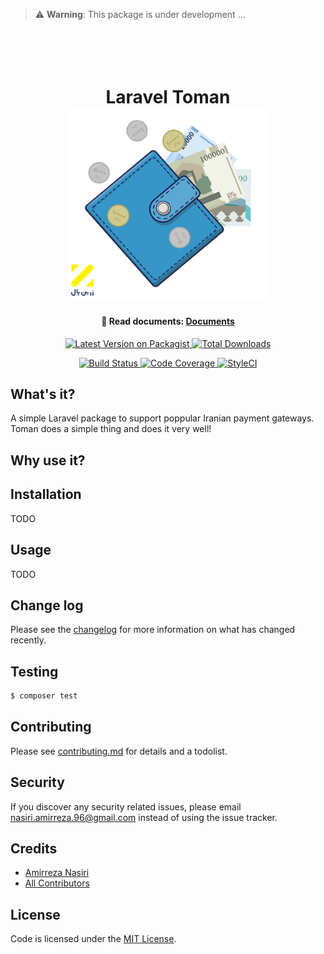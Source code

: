 > ⚠️ **Warning**: This package is under development ...  

<h1 align="center">
  <br>
  <br>
    Laravel Toman
  <br>
  <a target="_blank" href="https://amirrezanasiri.github.io/laravel-toman/">
    <img src="https://raw.githubusercontent.com/AmirrezaNasiri/laravel-toman/master/assets/logo.jpg" width="320">
  </a>
</h1>

<h4 align="center">
  📃 Read documents:
  <a href="https://amirrezanasiri.github.io/laravel-toman/">
     Documents
  </a>
</h4>

<p align="center">
    <a target="_blank" href="https://packagist.org/packages/amirrezanasiri/laravel-toman">
        <img alt="Latest Version on Packagist" src="https://img.shields.io/packagist/v/amirrezanasiri/laravel-toman.svg?style=flat-square">
    </a>
    <a target="_blank" href="https://packagist.org/packages/amirrezanasiri/laravel-toman">
        <img alt="Total Downloads" src="https://img.shields.io/packagist/dt/amirrezanasiri/laravel-toman.svg?style=flat-square">
    </a>
</p>
<p align="center">
    <a target="_blank" href="https://travis-ci.org/amirrezanasiri/laravel-toman">
        <img alt="Build Status" src="https://img.shields.io/travis/amirrezanasiri/laravel-toman/master.svg?style=flat-square">
    </a>
    <a target="_blank" href="https://codecov.io/gh/amirrezanasiri/laravel-toman">
        <img alt="Code Coverage" src='https://img.shields.io/codecov/c/github/amirrezanasiri/laravel-toman?label=coverage&style=flat-square'>
    </a>
    <a target="_blank" href="https://styleci.io/repos/214276918">
        <img alt="StyleCI" src="https://styleci.io/repos/214276918/shield">
    </a>
</p>

## What's it?

A simple Laravel package to support poppular Iranian payment gateways. Toman does a simple thing and does it very well!

## Why use it?

## Installation

TODO

## Usage

TODO

## Change log

Please see the [changelog](changelog.md) for more information on what has changed recently.

## Testing

``` bash
$ composer test
```

## Contributing

Please see [contributing.md](contributing.md) for details and a todolist.

## Security

If you discover any security related issues, please email nasiri.amirreza.96@gmail.com instead of using the issue tracker.

## Credits

- [Amirreza Nasiri][link-author]
- [All Contributors][link-contributors]

## License

Code is licensed under the [MIT License](LICENSE).

[link-author]: https://github.com/amirrezanasiri
[link-contributors]: ../../contributors
